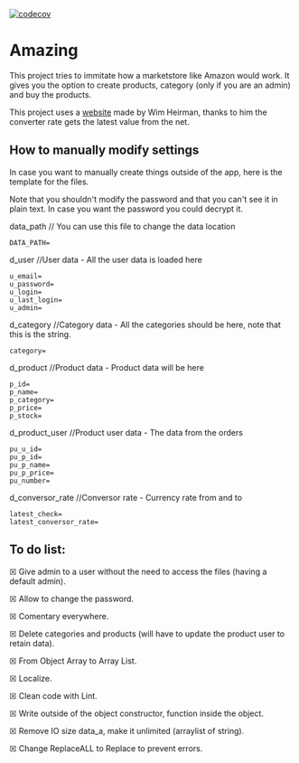 [![codecov](https://codecov.io/gh/TheFallender/Amazing/branch/master/graph/badge.svg?token=0vyRPWkJGd)](https://codecov.io/gh/TheFallender/Amazing)

# Amazing
This project tries to immitate how a marketstore like Amazon would work. It gives you the option to create products, category (only if you are an admin) and buy the products.

This project uses a [website](http://currencies.apps.grandtrunk.net/) made by Wim Heirman, thanks to him the converter rate gets the latest value from the net.

## How to manually modify settings
In case you want to manually create things outside of the app, here is the template for the files.

Note that you shouldn't modify the password and that you can't see it in plain text. In case you want the password you could decrypt it.

data_path // You can use this file to change the data location
```
DATA_PATH=
```

d_user //User data - All the user data is loaded here
```
u_email=
u_password=
u_login=
u_last_login=
u_admin=
```

d_category //Category data - All the categories should be here, note that this is the string.
```
category=
```

d_product //Product data - Product data will be here
```
p_id=
p_name=
p_category=
p_price=
p_stock=
```

d_product_user //Product user data - The data from the orders
```
pu_u_id=
pu_p_id=
pu_p_name=
pu_p_price=
pu_number=
```

d_conversor_rate //Conversor rate - Currency rate from and to
```
latest_check=
latest_conversor_rate=
```
## To do list:
☒ Give admin to a user without the need to access the files (having a default admin).

☒ Allow to change the password.

☒ Comentary everywhere.

☒ Delete categories and products (will have to update the product user to retain data).

☒ From Object Array to Array List.

☒ Localize.

☒ Clean code with Lint.

☒ Write outside of the object constructor, function inside the object.

☒ Remove IO size data_a, make it unlimited (arraylist of string).

☒ Change ReplaceALL to Replace to prevent errors.
